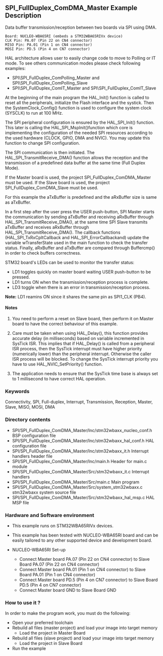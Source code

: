 ## <b>SPI_FullDuplex_ComDMA_Master Example Description</b>

Data buffer transmission/reception between two boards via SPI using DMA.

	Board: NUCLEO-WBA65RI (embeds a STM32WBA65RIVx device)
	CLK Pin: PA.07 (Pin 22 on CN4 connector)
	MISO Pin: PA.01 (Pin 1 on CN4 connector)
	MOSI Pin: PD.5 (Pin 4 on CN7 connector)

HAL architecture allows user to easily change code to move to Polling or IT
mode. To see others communication modes please check following examples:
- SPI\SPI_FullDuplex_ComPolling_Master and SPI\SPI_FullDuplex_ComPolling_Slave
- SPI\SPI_FullDuplex_ComIT_Master and SPI\SPI_FullDuplex_ComIT_Slave

At the beginning of the main program the HAL_Init() function is called to reset
all the peripherals, initialize the Flash interface and the systick.
Then the SystemClock_Config() function is used to configure the system
clock (SYSCLK) to run at 100 MHz.

The SPI peripheral configuration is ensured by the HAL_SPI_Init() function.
This later is calling the HAL_SPI_MspInit()function which core is implementing
the configuration of the needed SPI resources according to the used hardware (CLOCK,
GPIO, DMA and NVIC). You may update this function to change SPI configuration.

The SPI communication is then initiated.
The HAL_SPI_TransmitReceive_DMA() function allows the reception and the
transmission of a predefined data buffer at the same time (Full Duplex Mode).

If the Master board is used, the project SPI_FullDuplex_ComDMA_Master must be used.
If the Slave board is used, the project SPI_FullDuplex_ComDMA_Slave must be used.

For this example the aTxBuffer is predefined and the aRxBuffer size is same as aTxBuffer.

In a first step after the user press the USER push-button, SPI Master starts the
communication by sending aTxBuffer and receiving aRxBuffer through
HAL_SPI_TransmitReceive_DMA(), at the same time SPI Slave transmits aTxBuffer
and receives aRxBuffer through HAL_SPI_TransmitReceive_DMA().
The callback functions (HAL_SPI_TxRxCpltCallback and HAL_SPI_ErrorCallbackand) update
the variable wTransferState used in the main function to check the transfer status.
Finally, aRxBuffer and aTxBuffer are compared through Buffercmp() in order to
check buffers correctness.

STM32 board's LEDs can be used to monitor the transfer status:

 - LD1 toggles quickly on master board waiting USER push-button to be pressed.
 - LD1 turns ON when the transmission/reception process is complete.
 - LD3 toggle when there is an error in transmission/reception process.

**Note:** LD1 reamins ON since it shares the same pin as SPI1_CLK (PB4).

#### <b>Notes</b>

 1. You need to perform a reset on Slave board, then perform it on Master board
    to have the correct behaviour of this example.

 2. Care must be taken when using HAL_Delay(), this function provides accurate delay (in milliseconds)
    based on variable incremented in SysTick ISR. This implies that if HAL_Delay() is called from
    a peripheral ISR process, then the SysTick interrupt must have higher priority (numerically lower)
    than the peripheral interrupt. Otherwise the caller ISR process will be blocked.
    To change the SysTick interrupt priority you have to use HAL_NVIC_SetPriority() function.

 3. The application needs to ensure that the SysTick time base is always set to 1 millisecond
    to have correct HAL operation.

### <b>Keywords</b>

Connectivity, SPI, Full-duplex, Interrupt, Transmission, Reception, Master, Slave, MISO, MOSI, DMA

### <b>Directory contents</b>

  - SPI/SPI_FullDuplex_ComDMA_Master/Inc/stm32wbaxx_nucleo_conf.h      BSP configuration file
  - SPI/SPI_FullDuplex_ComDMA_Master/Inc/stm32wbaxx_hal_conf.h   HAL configuration file
  - SPI/SPI_FullDuplex_ComDMA_Master/Inc/stm32wbaxx_it.h         Interrupt handlers header file
  - SPI/SPI_FullDuplex_ComDMA_Master/Inc/main.h                       Header for main.c module
  - SPI/SPI_FullDuplex_ComDMA_Master/Src/stm32wbaxx_it.c         Interrupt handlers
  - SPI/SPI_FullDuplex_ComDMA_Master/Src/main.c                       Main program
  - SPI/SPI_FullDuplex_ComDMA_Master/Src/system_stm32wbaxx.c     stm32wbaxx system source file
  - SPI/SPI_FullDuplex_ComDMA_Master/Src/stm32wbaxx_hal_msp.c    HAL MSP file

### <b>Hardware and Software environment</b>

  - This example runs on STM32WBA65RIVx devices.

  - This example has been tested with NUCLEO-WBA65RI board and can be
    easily tailored to any other supported device and development board.

  - NUCLEO-WBA65RI Set-up
    - Connect Master board PA.07 (Pin 22 on CN4 connector) to Slave Board PA.07 (Pin 22 on CN4 connector)
    - Connect Master board PA.01 (Pin 1 on CN4 connector) to Slave Board PA.01 (Pin 1 on CN4 connector)
    - Connect Master board PD.5 (Pin 4 on CN7 connector) to Slave Board PD.5 (Pin 4 on CN7 connector)
    - Connect Master board GND  to Slave Board GND

### <b>How to use it ?</b>

In order to make the program work, you must do the following:

 - Open your preferred toolchain
 - Rebuild all files (master project) and load your image into target memory
    - Load the project in Master Board
 - Rebuild all files (slave project) and load your image into target memory
    - Load the project in Slave Board
 - Run the example



